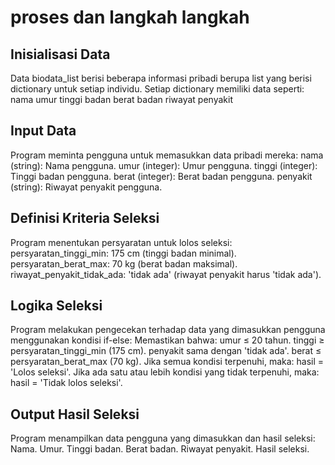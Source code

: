 # proses dan langkah langkah
## Inisialisasi Data
Data biodata_list berisi beberapa informasi pribadi berupa list yang berisi dictionary untuk setiap individu. Setiap dictionary memiliki data seperti:
nama
umur
tinggi badan
berat badan
riwayat penyakit
## Input Data
Program meminta pengguna untuk memasukkan data pribadi mereka:
nama (string): Nama pengguna.
umur (integer): Umur pengguna.
tinggi (integer): Tinggi badan pengguna.
berat (integer): Berat badan pengguna.
penyakit (string): Riwayat penyakit pengguna.
## Definisi Kriteria Seleksi
Program menentukan persyaratan untuk lolos seleksi:
persyaratan_tinggi_min: 175 cm (tinggi badan minimal).
persyaratan_berat_max: 70 kg (berat badan maksimal).
riwayat_penyakit_tidak_ada: 'tidak ada' (riwayat penyakit harus 'tidak ada').
## Logika Seleksi
Program melakukan pengecekan terhadap data yang dimasukkan pengguna menggunakan kondisi if-else:
Memastikan bahwa:
umur ≤ 20 tahun.
tinggi ≥ persyaratan_tinggi_min (175 cm).
penyakit sama dengan 'tidak ada'.
berat ≤ persyaratan_berat_max (70 kg).
Jika semua kondisi terpenuhi, maka:
hasil = 'Lolos seleksi'.
Jika ada satu atau lebih kondisi yang tidak terpenuhi, maka:
hasil = 'Tidak lolos seleksi'.
## Output Hasil Seleksi
Program menampilkan data pengguna yang dimasukkan dan hasil seleksi:
Nama.
Umur.
Tinggi badan.
Berat badan.
Riwayat penyakit.
Hasil seleksi.